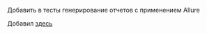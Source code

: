 Добавить в тесты генерирование отчетов с применением Allure

Добавил [здесь](https://github.com/kirichenkods/sber_java_school/blob/main/hw18/RecipeStore/src/test/java/ru/sber/recipestore/service/RecipeGetControllerTest.java)